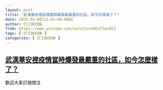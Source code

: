 ```yaml
---
layout: post
title: "武漢華安裡疫情當時爆發最嚴重的社區，如今怎麼樣了？"
date: 2020-04-06T11:45:00.000Z
author: 打工妹四妹
from: https://www.youtube.com/watch?v=kOGxF5pxQkI
tags: [ 打工妹四妹 ]
categories: [ 打工妹四妹 ]
---
```

<!--1586173500000-->
[武漢華安裡疫情當時爆發最嚴重的社區，如今怎麼樣了？](https://www.youtube.com/watch?v=kOGxF5pxQkI)
------

<div>
歡迎大家訂閱關注
</div>
